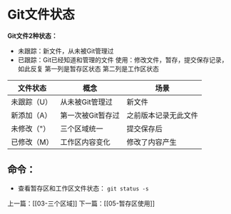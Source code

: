 # Git文件状态
**Git文件2种状态：**
- 未跟踪：新文件，从未被Git管理过
- 已跟踪：Git已经知道和管理的文件
使用：修改文件，暂存，提交保存记录，如此反复
第一列是暂存区状态
第二列是工作区状态

| 文件状态   | 概念         | 场景         |
| ------ | ---------- | ---------- |
| 未跟踪（U） | 从未被Git管理过  | 新文件        |
| 新添加（A） | 第一次被Git暂存过 | 之前版本记录无此文件 |
| 未修改（"） | 三个区域统一     | 提交保存后      |
| 已修改（M） | 工作区内容变化    | 修改了内容产生    |
## 命令：
- 查看暂存区和工作区文件状态：
`git status -s`


上一篇：[[03-三个区域]]
下一篇：[[05-暂存区使用]]
